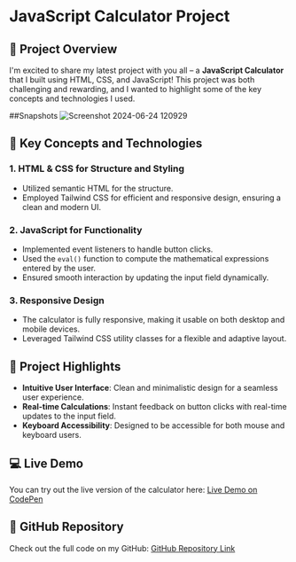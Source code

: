# JavaScript Calculator Project

## 🚀 Project Overview
I'm excited to share my latest project with you all – a **JavaScript Calculator** that I built using HTML, CSS, and JavaScript! This project was both challenging and rewarding, and I wanted to highlight some of the key concepts and technologies I used.

##Snapshots
![Screenshot 2024-06-24 120929](https://github.com/anshupriya380/calculator/assets/145607444/ab9f77bc-2956-459c-a160-a8c99de1fa78)


## 🔑 Key Concepts and Technologies
### 1. HTML & CSS for Structure and Styling
- Utilized semantic HTML for the structure.
- Employed Tailwind CSS for efficient and responsive design, ensuring a clean and modern UI.

### 2. JavaScript for Functionality
- Implemented event listeners to handle button clicks.
- Used the `eval()` function to compute the mathematical expressions entered by the user.
- Ensured smooth interaction by updating the input field dynamically.

### 3. Responsive Design
- The calculator is fully responsive, making it usable on both desktop and mobile devices.
- Leveraged Tailwind CSS utility classes for a flexible and adaptive layout.

## 🎨 Project Highlights
- **Intuitive User Interface**: Clean and minimalistic design for a seamless user experience.
- **Real-time Calculations**: Instant feedback on button clicks with real-time updates to the input field.
- **Keyboard Accessibility**: Designed to be accessible for both mouse and keyboard users.

## 💻 Live Demo
You can try out the live version of the calculator here: [Live Demo on CodePen](calculator-rho-neon-83.vercel.app)

## 📂 GitHub Repository
Check out the full code on my GitHub: [GitHub Repository Link](https://github.com/anshupriya380/calculator)


